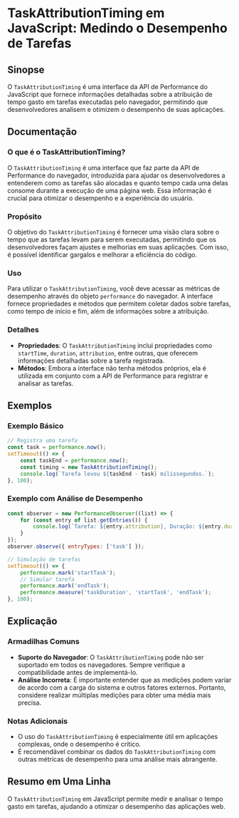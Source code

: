 <!--
Meta Description: # TaskAttributionTiming em JavaScript: Medindo o Desempenho de Tarefas ## Sinopse O `TaskAttributionTiming` é uma interface da API de Performance do J...
Meta Keywords: taskattributiontiming, uma, performance, que, desempenho
-->

# TaskAttributionTiming em JavaScript: Medindo o Desempenho de Tarefas 

## Sinopse
O `TaskAttributionTiming` é uma interface da API de Performance do JavaScript que fornece informações detalhadas sobre a atribuição de tempo gasto em tarefas executadas pelo navegador, permitindo que desenvolvedores analisem e otimizem o desempenho de suas aplicações.

## Documentação
### O que é o TaskAttributionTiming?
O `TaskAttributionTiming` é uma interface que faz parte da API de Performance do navegador, introduzida para ajudar os desenvolvedores a entenderem como as tarefas são alocadas e quanto tempo cada uma delas consome durante a execução de uma página web. Essa informação é crucial para otimizar o desempenho e a experiência do usuário.

### Propósito
O objetivo do `TaskAttributionTiming` é fornecer uma visão clara sobre o tempo que as tarefas levam para serem executadas, permitindo que os desenvolvedores façam ajustes e melhorias em suas aplicações. Com isso, é possível identificar gargalos e melhorar a eficiência do código.

### Uso
Para utilizar o `TaskAttributionTiming`, você deve acessar as métricas de desempenho através do objeto `performance` do navegador. A interface fornece propriedades e métodos que permitem coletar dados sobre tarefas, como tempo de início e fim, além de informações sobre a atribuição.

### Detalhes
- **Propriedades**: O `TaskAttributionTiming` inclui propriedades como `startTime`, `duration`, `attribution`, entre outras, que oferecem informações detalhadas sobre a tarefa registrada.
- **Métodos**: Embora a interface não tenha métodos próprios, ela é utilizada em conjunto com a API de Performance para registrar e analisar as tarefas.

## Exemplos
### Exemplo Básico
```javascript
// Registra uma tarefa
const task = performance.now();
setTimeout(() => {
    const taskEnd = performance.now();
    const timing = new TaskAttributionTiming();
    console.log(`Tarefa levou ${taskEnd - task} milissegundos.`);
}, 100);
```

### Exemplo com Análise de Desempenho
```javascript
const observer = new PerformanceObserver((list) => {
    for (const entry of list.getEntries()) {
        console.log(`Tarefa: ${entry.attribution}, Duração: ${entry.duration}ms`);
    }
});
observer.observe({ entryTypes: ['task'] });

// Simulação de tarefas
setTimeout(() => {
    performance.mark('startTask');
    // Simular tarefa
    performance.mark('endTask');
    performance.measure('taskDuration', 'startTask', 'endTask');
}, 100);
```

## Explicação
### Armadilhas Comuns
- **Suporte do Navegador**: O `TaskAttributionTiming` pode não ser suportado em todos os navegadores. Sempre verifique a compatibilidade antes de implementá-lo.
- **Análise Incorreta**: É importante entender que as medições podem variar de acordo com a carga do sistema e outros fatores externos. Portanto, considere realizar múltiplas medições para obter uma média mais precisa.

### Notas Adicionais
- O uso do `TaskAttributionTiming` é especialmente útil em aplicações complexas, onde o desempenho é crítico.
- É recomendável combinar os dados do `TaskAttributionTiming` com outras métricas de desempenho para uma análise mais abrangente.

## Resumo em Uma Linha
O `TaskAttributionTiming` em JavaScript permite medir e analisar o tempo gasto em tarefas, ajudando a otimizar o desempenho das aplicações web.